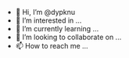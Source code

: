 - 👋 Hi, I’m @dypknu
- 👀 I’m interested in ...
- 🌱 I’m currently learning ...
- 💞️ I’m looking to collaborate on ...
- 📫 How to reach me ...

<!---
dypknu/dypknu is a ✨ special ✨ repository because its `README.md` (this file) appears on your GitHub profile.
You can click the Preview link to take a look at your changes.
--->

